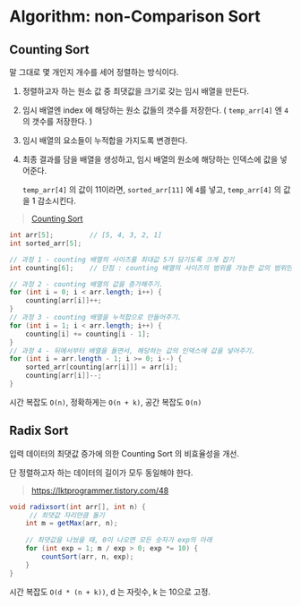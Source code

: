 # Algorithm: non-Comparison Sort

## Counting Sort

말 그대로 몇 개인지 개수를 세어 정렬하는 방식이다.

1. 정렬하고자 하는 원소 값 중 최댓값을 크기로 갖는 임시 배열을 만든다. 

2. 임시 배열엔 index 에 해당하는 원소 값들의 갯수를 저장한다. ( `temp_arr[4]` 엔 `4` 의  갯수를 저장한다. )  

3. 임시 배열의 요소들이 누적합을 가지도록 변경한다. 

4. 최종 결과를 담을 배열을 생성하고, 임시 배열의 원소에 해당하는 인덱스에 값을 넣어준다. 

   `temp_arr[4]` 의 값이 11이라면, `sorted_arr[11]` 에 `4`를 넣고, `temp_arr[4]` 의 값을 1 감소시킨다. 

>[Counting Sort](https://www.cs.usfca.edu/~galles/visualization/CountingSort.html)

```java
int arr[5]; 		// [5, 4, 3, 2, 1]
int sorted_arr[5];

// 과정 1 - counting 배열의 사이즈를 최대값 5가 담기도록 크게 잡기
int counting[6];	// 단점 : counting 배열의 사이즈의 범위를 가능한 값의 범위만큼 크게 잡아야 하므로, 비효율적이 됨.

// 과정 2 - counting 배열의 값을 증가해주기.
for (int i = 0; i < arr.length; i++) {
    counting[arr[i]]++;
}
// 과정 3 - counting 배열을 누적합으로 만들어주기.
for (int i = 1; i < arr.length; i++) {
    counting[i] += counting[i - 1];
}
// 과정 4 - 뒤에서부터 배열을 돌면서, 해당하는 값의 인덱스에 값을 넣어주기.
for (int i = arr.length - 1; i >= 0; i--) {
    sorted_arr[counting[arr[i]]] = arr[i];
    counting[arr[i]]--;
}
```

시간 복잡도 `O(n)`, 정확하게는 `O(n + k)`, 공간 복잡도 `O(n)`

## Radix Sort 

입력 데이터의 최댓값 증가에 의한 Counting Sort 의 비효율성을 개선.

단 정렬하고자 하는 데이터의 길이가 모두 동일해야 한다. 

>https://lktprogrammer.tistory.com/48

```java
void radixsort(int arr[], int n) {
     // 최댓값 자리만큼 돌기
    int m = getMax(arr, n);
    
    // 최댓값을 나눴을 때, 0이 나오면 모든 숫자가 exp의 아래
    for (int exp = 1; m / exp > 0; exp *= 10) {
        countSort(arr, n, exp);
    }
}
```

시간 복잡도 `O(d * (n + k))`, d 는 자릿수, k 는 10으로 고정.